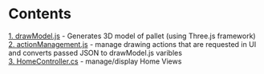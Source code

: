 # Contents

[1. drawModel.js](https://github.com/arekp09/Pallet-Configurator/wiki/1.-drawModel.js) - Generates 3D model of pallet (using Three.js framework)  
[2. actionManagement.js](https://github.com/arekp09/Pallet-Configurator/wiki/2.-actionManagement.js) - manage drawing actions that are requested in UI and converts passed JSON to drawModel.js varibles  
[3. HomeController.cs](https://github.com/arekp09/Pallet-Configurator/wiki/3.-HomeController.cs) - manage/display Home Views  

